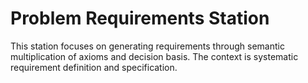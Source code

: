# Problem Requirements Station

This station focuses on generating requirements through semantic multiplication of axioms and decision basis. The context is systematic requirement definition and specification.
